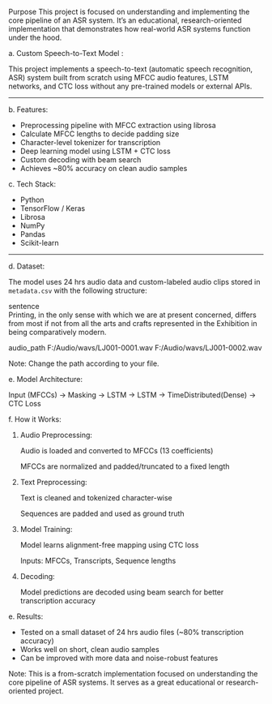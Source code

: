 Purpose
This project is focused on understanding and implementing the core pipeline of an ASR system. It’s an educational, research-oriented implementation that demonstrates how real-world ASR systems function under the hood.

a. Custom Speech-to-Text Model :

This project implements a speech-to-text (automatic speech recognition, ASR) system built from scratch using MFCC audio features, LSTM networks, and CTC loss without any pre-trained models or external APIs.

---

b. Features:

- Preprocessing pipeline with MFCC extraction using librosa
- Calculate MFCC lengths to decide padding size
- Character-level tokenizer for transcription
- Deep learning model using LSTM + CTC loss
- Custom decoding with beam search
- Achieves ~80% accuracy on clean audio samples


c. Tech Stack:

- Python
- TensorFlow / Keras
- Librosa
- NumPy
- Pandas
- Scikit-learn

---

d. Dataset:

The model uses 24 hrs audio data and custom-labeled audio clips stored in `metadata.csv` with the following structure:

sentence			
Printing, in the only sense with which we are at present concerned, differs from most if not from all the arts and crafts represented in the Exhibition
in being comparatively modern.	

audio_path
F:/Audio/wavs/LJ001-0001.wav
F:/Audio/wavs/LJ001-0002.wav

Note: Change the path according to your file.


e. Model Architecture:

Input (MFCCs) → Masking → LSTM → LSTM → TimeDistributed(Dense) → CTC Loss


f. How it Works:

1. Audio Preprocessing:

	Audio is loaded and converted to MFCCs (13 coefficients)

	MFCCs are normalized and padded/truncated to a fixed length

2. Text Preprocessing:

	Text is cleaned and tokenized character-wise

	Sequences are padded and used as ground truth

3. Model Training:

	Model learns alignment-free mapping using CTC loss

	Inputs: MFCCs, Transcripts, Sequence lengths

4. Decoding:

	Model predictions are decoded using beam search for better transcription accuracy


e. Results:

- Tested on a small dataset of 24 hrs audio files (~80% transcription accuracy)
- Works well on short, clean audio samples
- Can be improved with more data and noise-robust features

Note: This is a from-scratch implementation focused on understanding the core pipeline of ASR systems. It serves as a great educational or research-oriented project.
